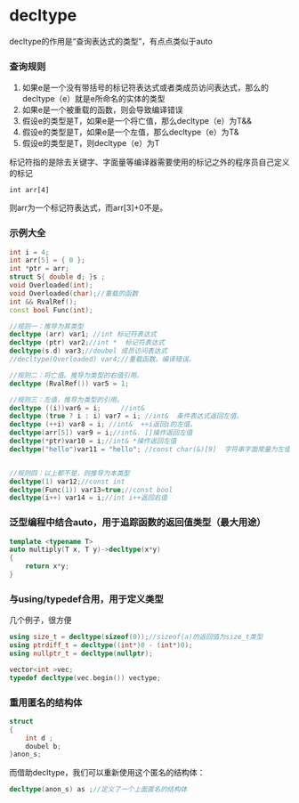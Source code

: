 # decltype

decltype的作用是“查询表达式的类型”，有点点类似于auto

### 查询规则

1. 如果e是一个没有带括号的标记符表达式或者类成员访问表达式，那么的decltype（e）就是e所命名的实体的类型
2. 如果e是一个被重载的函数，则会导致编译错误
3. 假设e的类型是T，如果e是一个将亡值，那么decltype（e）为T&&
4. 假设e的类型是T，如果e是一个左值，那么decltype（e）为T&
5. 假设e的类型是T，则decltype（e）为T

标记符指的是除去关键字、字面量等编译器需要使用的标记之外的程序员自己定义的标记

```text
int arr[4]
```

则arr为一个标记符表达式，而arr\[3\]+0不是。

### 示例大全

```cpp
int i = 4;
int arr[5] = { 0 };
int *ptr = arr;
struct S{ double d; }s ;
void Overloaded(int);
void Overloaded(char);//重载的函数
int && RvalRef();
const bool Func(int);

//规则一：推导为其类型
decltype (arr) var1; //int 标记符表达式
decltype (ptr) var2;//int *  标记符表达式
decltype(s.d) var3;//doubel 成员访问表达式
//decltype(Overloaded) var4;//重载函数。编译错误。

//规则二：将亡值。推导为类型的右值引用。
decltype (RvalRef()) var5 = 1;

//规则三：左值，推导为类型的引用。
decltype ((i))var6 = i;     //int&
decltype (true ? i : i) var7 = i; //int&  条件表达式返回左值。
decltype (++i) var8 = i; //int&  ++i返回i的左值。
decltype(arr[5]) var9 = i;//int&. []操作返回左值
decltype(*ptr)var10 = i;//int& *操作返回左值
decltype("hello")var11 = "hello"; //const char(&)[9]  字符串字面常量为左值，且为const左值。


//规则四：以上都不是，则推导为本类型
decltype(1) var12;//const int
decltype(Func(1)) var13=true;//const bool
decltype(i++) var14 = i;//int i++返回右值
```

### 泛型编程中结合auto，用于追踪函数的返回值类型（最大用途）

```cpp
template <typename T>
auto multiply(T x, T y)->decltype(x*y)
{
    return x*y;
}
```

### 与using/typedef合用，用于定义类型

几个例子，很方便

```cpp
using size_t = decltype(sizeof(0));//sizeof(a)的返回值为size_t类型
using ptrdiff_t = decltype((int*)0 - (int*)0);
using nullptr_t = decltype(nullptr);

vector<int >vec;
typedef decltype(vec.begin()) vectype;
```

### 重用匿名的结构体

```cpp
struct 
{
    int d ;
    doubel b;
}anon_s;
```

而借助decltype，我们可以重新使用这个匿名的结构体：

```cpp
decltype(anon_s) as ;//定义了一个上面匿名的结构体
```

